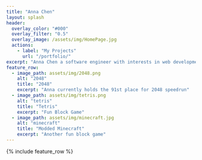 ```yaml
---
title: "Anna Chen"
layout: splash
header:
  overlay_color: "#000"
  overlay_filter: "0.5"
  overlay_image: /assets/img/HomePage.jpg
  actions:
    - label: "My Projects"
      url: "/portfolio/"
excerpt: "Anna Chen a software engineer with interests in web development and speedrunning 2048"
feature_row:
  - image_path: assets/img/2048.png
    alt: "2048"
    title: "2048"
    excerpt: "Anna currently holds the 91st place for 2048 speedrun"
  - image_path: assets/img/tetris.png
    alt: "tetris"
    title: "Tetris"
    excerpt: "Fun Block Game"
  - image_path: assets/img/minecraft.jpg
    alt: "minecraft"
    title: "Modded Minecraft"
    excerpt: "Another fun block game"
---
```

{% include feature_row %}

